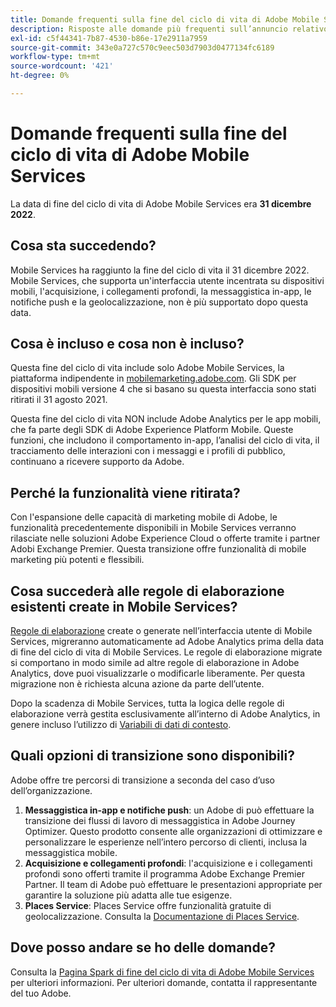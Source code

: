 ```yaml
---
title: Domande frequenti sulla fine del ciclo di vita di Adobe Mobile Services
description: Risposte alle domande più frequenti sull’annuncio relativo alla fine del ciclo di vita, ad Adobe Mobile Services.
exl-id: c5f44341-7b87-4530-b86e-17e2911a7959
source-git-commit: 343e0a727c570c9eec503d7903d0477134fc6189
workflow-type: tm+mt
source-wordcount: '421'
ht-degree: 0%

---
```


# Domande frequenti sulla fine del ciclo di vita di Adobe Mobile Services

La data di fine del ciclo di vita di Adobe Mobile Services era **31 dicembre 2022**.

## Cosa sta succedendo?

Mobile Services ha raggiunto la fine del ciclo di vita il 31 dicembre 2022. Mobile Services, che supporta un&#39;interfaccia utente incentrata su dispositivi mobili, l&#39;acquisizione, i collegamenti profondi, la messaggistica in-app, le notifiche push e la geolocalizzazione, non è più supportato dopo questa data.

## Cosa è incluso e cosa non è incluso?

Questa fine del ciclo di vita include solo Adobe Mobile Services, la piattaforma indipendente in [mobilemarketing.adobe.com](https://mobilemarketing.adobe.com). Gli SDK per dispositivi mobili versione 4 che si basano su questa interfaccia sono stati ritirati il 31 agosto 2021.

Questa fine del ciclo di vita NON include Adobe Analytics per le app mobili, che fa parte degli SDK di Adobe Experience Platform Mobile. Queste funzioni, che includono il comportamento in-app, l’analisi del ciclo di vita, il tracciamento delle interazioni con i messaggi e i profili di pubblico, continuano a ricevere supporto da Adobe.

## Perché la funzionalità viene ritirata?

Con l&#39;espansione delle capacità di marketing mobile di Adobe, le funzionalità precedentemente disponibili in Mobile Services verranno rilasciate nelle soluzioni Adobe Experience Cloud o offerte tramite i partner Adobi Exchange Premier. Questa transizione offre funzionalità di mobile marketing più potenti e flessibili.

## Cosa succederà alle regole di elaborazione esistenti create in Mobile Services?

[Regole di elaborazione](https://experienceleague.adobe.com/docs/analytics/admin/admin-tools/processing-rules/processing-rules.html) create o generate nell’interfaccia utente di Mobile Services, migreranno automaticamente ad Adobe Analytics prima della data di fine del ciclo di vita di Mobile Services. Le regole di elaborazione migrate si comportano in modo simile ad altre regole di elaborazione in Adobe Analytics, dove puoi visualizzarle o modificarle liberamente. Per questa migrazione non è richiesta alcuna azione da parte dell’utente.

Dopo la scadenza di Mobile Services, tutta la logica delle regole di elaborazione verrà gestita esclusivamente all’interno di Adobe Analytics, in genere incluso l’utilizzo di [Variabili di dati di contesto](https://experienceleague.adobe.com/docs/analytics/implementation/vars/page-vars/contextdata.html).

## Quali opzioni di transizione sono disponibili?

Adobe offre tre percorsi di transizione a seconda del caso d’uso dell’organizzazione.

1. **Messaggistica in-app e notifiche push**: un Adobe di può effettuare la transizione dei flussi di lavoro di messaggistica in Adobe Journey Optimizer. Questo prodotto consente alle organizzazioni di ottimizzare e personalizzare le esperienze nell’intero percorso di clienti, inclusa la messaggistica mobile.
1. **Acquisizione e collegamenti profondi**: l&#39;acquisizione e i collegamenti profondi sono offerti tramite il programma Adobe Exchange Premier Partner. Il team di Adobe può effettuare le presentazioni appropriate per garantire la soluzione più adatta alle tue esigenze.
1. **Places Service**: Places Service offre funzionalità gratuite di geolocalizzazione. Consulta la [Documentazione di Places Service](https://experienceleague.adobe.com/docs/places/using/home.html).

## Dove posso andare se ho delle domande?

Consulta la [Pagina Spark di fine del ciclo di vita di Adobe Mobile Services](https://spark.adobe.com/page/C6D30y09zaRpD/) per ulteriori informazioni. Per ulteriori domande, contatta il rappresentante del tuo Adobe.
